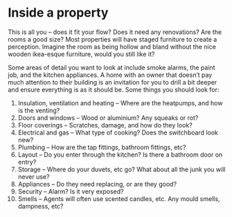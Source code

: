 # Inside a property

This is all you – does it fit your flow? Does it need any renovations? Are the rooms a good size? Most properties will have staged furniture to create a perception. Imagine the room as being hollow and bland without the nice wooden ikea-esque furniture, would you still like it?

Some areas of detail you want to look at include smoke alarms, the paint job, and the kitchen appliances. A home with an owner that doesn’t pay much attention to their building is an invitation for you to drill a bit deeper and ensure everything is as it should be. Some things you should look for:

1. Insulation, ventilation and heating – Where are the heatpumps, and how is the venting?
2. Doors and windows – Wood or aluminium? Any squeaks or rot?
3. Floor coverings – Scratches, damage, and how do they look?
4. &#x20;Electrical and gas – What type of cooking? Does the switchboard look new?
5. &#x20;Plumbing – How are the tap fittings, bathroom fittings, etc?
6. &#x20;Layout – Do you enter through the kitchen? Is there a bathroom door on entry?
7. &#x20;Storage – Where do your duvets, etc go? What about all the junk you will never use?
8. Appliances – Do they need replacing, or are they good?
9. Security – Alarm? Is it very exposed?
10. Smells – Agents will often use scented candles, etc. Any mould smells, dampness, etc?
